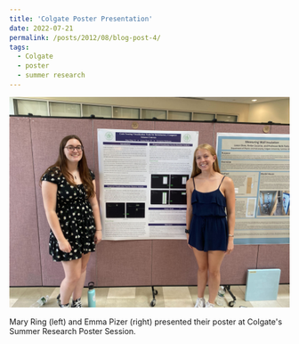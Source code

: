 ```yaml
---
title: 'Colgate Poster Presentation'
date: 2022-07-21
permalink: /posts/2012/08/blog-post-4/
tags:
  - Colgate
  - poster
  - summer research
---
```


<img src='/images/ring_pizer.jpg'>

Mary Ring (left) and Emma Pizer (right) presented their poster at Colgate's Summer Research Poster Session. 